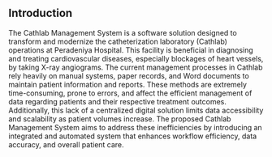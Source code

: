 

## Introduction

The Cathlab Management System is a software solution designed to transform and modernize the catheterization laboratory (Cathlab) operations at Peradeniya Hospital. This facility is beneficial in diagnosing and treating cardiovascular diseases, especially blockages of heart vessels, by taking X-ray angiograms. 
The current management processes in Cathlab rely heavily on manual systems, paper records, and Word documents to maintain patient information and reports. These methods are extremely time-consuming, prone to errors, and affect the efficient management of data regarding patients and their respective treatment outcomes. Additionally, this lack of a centralized digital solution limits data accessibility and scalability as patient volumes increase.
The proposed Cathlab Management System aims to address these inefficiencies by introducing an integrated and automated system that enhances workflow efficiency, data accuracy, and overall patient care.


